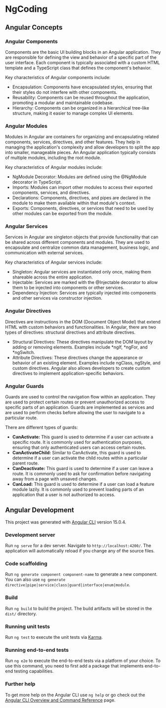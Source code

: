 # NgCoding

## Angular Concepts
### Angular Components
Components are the basic UI building blocks in an Angular application. They are responsible for defining the view and behavior of a specific part of the user interface. Each component is typically associated with a custom HTML template and a TypeScript class that defines the component's behavior.

Key characteristics of Angular components include:

- Encapsulation: Components have encapsulated styles, ensuring that their styles do not interfere with other components.
- Reusability: Components can be reused throughout the application, promoting a modular and maintainable codebase.
- Hierarchy: Components can be organized in a hierarchical tree-like structure, making it easier to manage complex UI elements.

### Angular Modules
Modules in Angular are containers for organizing and encapsulating related components, services, directives, and other features. They help in managing the application's complexity and allow developers to split the app into smaller, manageable pieces. An Angular application typically consists of multiple modules, including the root module.

Key characteristics of Angular modules include:

- NgModule Decorator: Modules are defined using the @NgModule decorator in TypeScript.
- Imports: Modules can import other modules to access their exported components, services, and directives.
- Declarations: Components, directives, and pipes are declared in the module to make them available within that module's context.
- Exports: Components, directives, or services that need to be used by other modules can be exported from the module.

### Angular Services
Services in Angular are singleton objects that provide functionality that can be shared across different components and modules. They are used to encapsulate and centralize common data management, business logic, and communication with external services.

Key characteristics of Angular services include:

- Singleton: Angular services are instantiated only once, making them shareable across the entire application.
- Injectable: Services are marked with the @Injectable decorator to allow them to be injected into components or other services.
- Dependency Injection: Services are typically injected into components and other services via constructor injection.

### Angular Directives
Directives are instructions in the DOM (Document Object Model) that extend HTML with custom behaviors and functionalities. In Angular, there are two types of directives: structural directives and attribute directives.

- Structural Directives: These directives manipulate the DOM layout by adding or removing elements. Examples include *ngIf, *ngFor, and *ngSwitch.
- Attribute Directives: These directives change the appearance or behavior of an existing element. Examples include ngClass, ngStyle, and custom directives.
Angular also allows developers to create custom directives to implement application-specific behaviors.

### Angular Guards
Guards are used to control the navigation flow within an application. They are used to protect certain routes or prevent unauthorized access to specific parts of an application. Guards are implemented as services and are used to perform checks before allowing the user to navigate to a particular route.

There are different types of guards:
- **CanActivate:** This guard is used to determine if a user can activate a specific route. It is commonly used for authentication purposes, ensuring that only authenticated users can access certain routes.
- **CanActivateChild:** Similar to CanActivate, this guard is used to determine if a user can activate the child routes within a particular parent route.
- **CanDeactivate:** This guard is used to determine if a user can leave a route. It is commonly used to ask for confirmation before navigating away from a page with unsaved changes.
- **CanLoad:** This guard is used to determine if a user can load a feature module lazily. It is commonly used to prevent loading parts of an application that a user is not authorized to access.


## Angular Development

This project was generated with [Angular CLI](https://github.com/angular/angular-cli) version 15.0.4.

### Development server

Run `ng serve` for a dev server. Navigate to `http://localhost:4200/`. The application will automatically reload if you change any of the source files.

### Code scaffolding

Run `ng generate component component-name` to generate a new component. You can also use `ng generate directive|pipe|service|class|guard|interface|enum|module`.

### Build

Run `ng build` to build the project. The build artifacts will be stored in the `dist/` directory.

### Running unit tests

Run `ng test` to execute the unit tests via [Karma](https://karma-runner.github.io).

### Running end-to-end tests

Run `ng e2e` to execute the end-to-end tests via a platform of your choice. To use this command, you need to first add a package that implements end-to-end testing capabilities.

### Further help

To get more help on the Angular CLI use `ng help` or go check out the [Angular CLI Overview and Command Reference](https://angular.io/cli) page.
